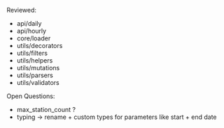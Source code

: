 Reviewed:

- api/daily
- api/hourly
- core/loader
- utils/decorators
- utils/filters
- utils/helpers
- utils/mutations
- utils/parsers
- utils/validators

Open Questions:

- max_station_count ?
- typing -> rename + custom types for parameters like start + end date